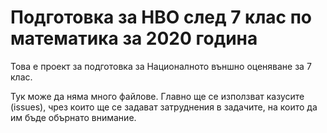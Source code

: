 # Подготовка за НВО след 7 клас по математика за 2020 година
Това е проект за подготовка за Националното външно оценяване за 7 клас.

Тук може да няма много файлове. Главно ще се използват казусите (issues), чрез които ще се задават затруднения в задачите, на които да им бъде обърнато внимание.
